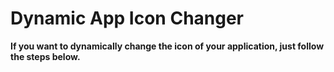 ﻿# Dynamic App Icon Changer

**If you want to dynamically change the icon of your application, just follow the steps below.**
